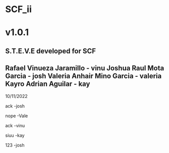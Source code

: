 # SCF_ii
# v1.0.1
S.T.E.V.E developed for SCF
-------------------------------------
 Rafael Vinueza Jaramillo - vinu
 Joshua Raul Mota Garcia - josh
 Valeria Anhair Mino Garcia - valeria
 Kayro Adrian Aguilar - kay
-------------------------------------

10/11/2022

ack -josh

nope -Vale

ack -vinu

siuu -kay

123 -josh